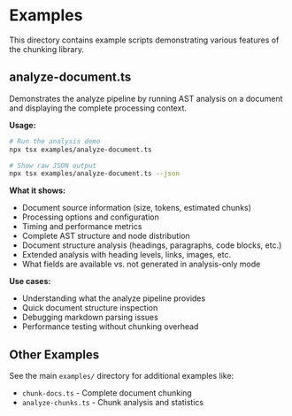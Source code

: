 # Examples

This directory contains example scripts demonstrating various features of the chunking library.

## analyze-document.ts

Demonstrates the analyze pipeline by running AST analysis on a document and displaying the complete processing context.

**Usage:**
```bash
# Run the analysis demo
npx tsx examples/analyze-document.ts

# Show raw JSON output
npx tsx examples/analyze-document.ts --json
```

**What it shows:**
- Document source information (size, tokens, estimated chunks)
- Processing options and configuration
- Timing and performance metrics
- Complete AST structure and node distribution
- Document structure analysis (headings, paragraphs, code blocks, etc.)
- Extended analysis with heading levels, links, images, etc.
- What fields are available vs. not generated in analysis-only mode

**Use cases:**
- Understanding what the analyze pipeline provides
- Quick document structure inspection
- Debugging markdown parsing issues
- Performance testing without chunking overhead

## Other Examples

See the main `examples/` directory for additional examples like:
- `chunk-docs.ts` - Complete document chunking
- `analyze-chunks.ts` - Chunk analysis and statistics